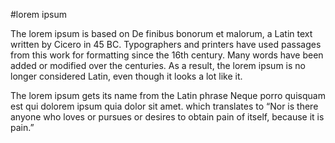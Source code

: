 #lorem ipsum

The lorem ipsum is based on De finibus bonorum et malorum, a Latin text written by Cicero in 45 BC. 
Typographers and printers have used passages from this work for formatting since the 16th century. 
Many words have been added or modified over the centuries. 
As a result, the lorem ipsum is no longer considered Latin, even though it looks a lot like it.

The lorem ipsum gets its name from the Latin phrase Neque porro quisquam est qui dolorem ipsum quia dolor sit amet. 
which translates to “Nor is there anyone who loves or pursues or desires to obtain pain of itself, because it is pain.”
